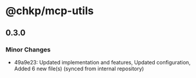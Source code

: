# @chkp/mcp-utils

## 0.3.0

### Minor Changes

- 49a9e23: Updated implementation and features, Updated configuration, Added 6 new file(s) (synced from internal repository)
